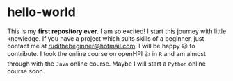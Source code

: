 # hello-world
This is my **first repository ever**. I am so excited!
I start this journey with little knowledge. If you have a project which suits skills of a beginner, just contact me at rudithebeginner@hotmail.com. I will be happy 😃 to contribute. I took the online course on openHPI 👍 in `R` and am almost through with the `Java` online course. Maybe I will start a `Python` online course soon.

